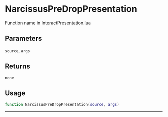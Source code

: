 # NarcissusPreDropPresentation
Function name in InteractPresentation.lua
## Parameters
`source`, `args`
## Returns
`none`
## Usage
```lua
function NarcissusPreDropPresentation(source, args)
```
---
